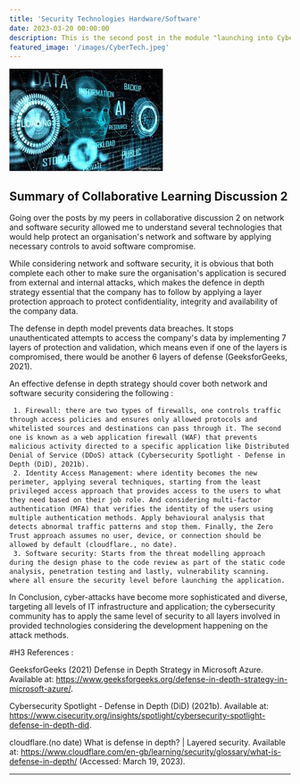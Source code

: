 ```yaml
---
title: 'Security Technologies Hardware/Software'
date: 2023-03-20 00:00:00
description: This is the second post in the module "launching into Cyber Security" .
featured_image: '/images/CyberTech.jpeg'
---
```


![](/images/cybertech2.jpeg)

## Summary of Collaborative Learning Discussion 2

 Going over the posts by my peers in collaborative discussion 2 on network and software security allowed me to understand several technologies that would help protect an organisation's network and software by applying necessary controls to avoid software compromise.

While considering network and software security, it is obvious that both complete each other to make sure the organisation's application is secured from external and internal attacks, which makes the defence in depth strategy essential that the company has to follow by applying a layer protection approach to protect confidentiality, integrity and availability of the company data.

The defense in depth model prevents data breaches. It stops unauthenticated attempts to access the company's data by implementing 7 layers of protection and validation, which means even if one of the layers is compromised, there would be another 6 layers of defense (GeeksforGeeks, 2021).

An effective defense in depth strategy should cover both network and software security considering the following :

     1. Firewall: there are two types of firewalls, one controls traffic through access policies and ensures only allowed protocols and whitelisted sources and destinations can pass through it. The second one is known as a web application firewall (WAF) that prevents malicious activity directed to a specific application like Distributed Denial of Service (DDoS) attack (Cybersecurity Spotlight - Defense in Depth (DiD), 2021b).
     2. Identity Access Management: where identity becomes the new perimeter, applying several techniques, starting from the least privileged access approach that provides access to the users to what they need based on their job role. And considering multi-factor authentication (MFA) that verifies the identity of the users using multiple authentication methods. Apply behavioural analysis that detects abnormal traffic patterns and stop them. Finally, the Zero Trust approach assumes no user, device, or connection should be allowed by default (cloudflare., no date).
     3. Software security: Starts from the threat modelling approach during the design phase to the code review as part of the static code analysis, penetration testing and lastly, vulnerability scanning.  where all ensure the security level before launching the application.

In Conclusion, cyber-attacks have become more sophisticated and diverse, targeting all levels of IT infrastructure and application; the cybersecurity community has to apply the same level of security to all layers involved in provided technologies considering the development happening on the attack methods. 

#H3 References :

GeeksforGeeks (2021) Defense in Depth Strategy in Microsoft Azure. Available at: https://www.geeksforgeeks.org/defense-in-depth-strategy-in-microsoft-azure/.

Cybersecurity Spotlight - Defense in Depth (DiD) (2021b). Available at: https://www.cisecurity.org/insights/spotlight/cybersecurity-spotlight-defense-in-depth-did.

cloudflare.(no date) What is defense in depth? | Layered security. Available at: https://www.cloudflare.com/en-gb/learning/security/glossary/what-is-defense-in-depth/ (Accessed: March 19, 2023).

---

